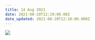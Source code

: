 ```yaml
---
title: 14 Aug 2021
date: 2021-08-20T12:19:00.00Z
date_updated: 2021-08-20T12:20:00.000Z
---
```


![](https://storage.traist.co.uk/joeinn.es/content/images/2021/08/image.png)
